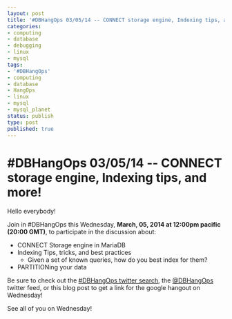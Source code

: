 ```yaml
---
layout: post
title: '#DBHangOps 03/05/14 -- CONNECT storage engine, Indexing tips, and more!'
categories:
- computing
- database
- debugging
- linux
- mysql
tags:
- '#DBHangOps'
- computing
- database
- HangOps
- linux
- mysql
- mysql_planet
status: publish
type: post
published: true
---
```

\#DBHangOps 03/05/14 -- CONNECT storage engine, Indexing tips, and more!
=========================================================

Hello everybody!

Join in \#DBHangOps this Wednesday, **March, 05, 2014 at 12:00pm pacific (20:00 GMT)**, to participate in the discussion about:

* CONNECT Storage engine in MariaDB
* Indexing Tips, tricks, and best practices
	* Given a set of known queries, how do you best index for them?
* PARTITIONing your data

Be sure to check out the [\#DBHangOps twitter search](https://twitter.com/search/realtime?q=%23DBHangOps), the [@DBHangOps](https://twitter.com/dbhangops) twitter feed, or this blog post to get a link for the google hangout on Wednesday!

See all of you on Wednesday!
